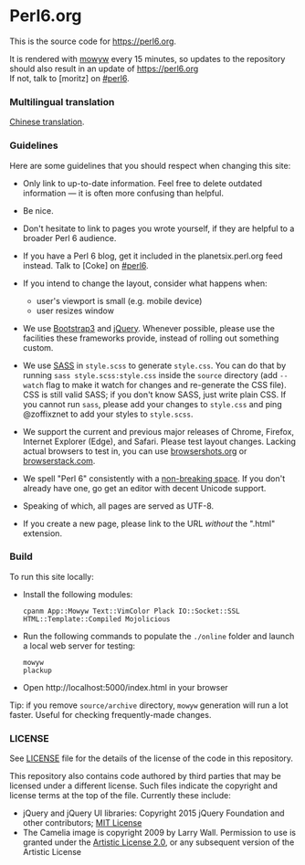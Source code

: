 # Perl6.org
This is the source code for <https://perl6.org>.

It is rendered with [mowyw](https://perlgeek.de/en/software/mowyw)
every 15 minutes, so updates to the repository should also result in
an update of <https://perl6.org>  
If not, talk to [moritz] on
[#perl6](https://chat.mibbit.com/?channel=%23perl6&server=irc.freenode.net).

### Multilingual translation
[Chinese translation](https://github.com/ccworld1000/perl6.org).

### Guidelines
Here are some guidelines that you should respect when changing this site:

  * Only link to up-to-date information. Feel free to delete outdated
    information — it is often more confusing than helpful.

  * Be nice.

  * Don't hesitate to link to pages you wrote yourself, if they are helpful to
    a broader Perl 6 audience.

  * If you have a Perl 6 blog, get it included in the planetsix.perl.org feed
    instead. Talk to \[Coke\] on [#perl6](https://chat.mibbit.com/?channel=%23perl6&server=irc.freenode.net).

  * If you intend to change the layout, consider what happens when:

      - user's viewport is small (e.g. mobile device)
      - user resizes window

  * We use [Bootstrap3](http://getbootstrap.com/) and
    [jQuery](http://jquery.com/). Whenever possible, please use the facilities
    these frameworks provide, instead of rolling out something custom.

  * We use [SASS](http://sass-lang.com/) in `style.scss` to generate
    `style.css`. You can do that by running `sass style.scss:style.css` inside
    the `source` directory (add `--watch` flag to make it watch for changes
    and re-generate the CSS file). CSS is still valid SASS; if you
    don't know SASS, just write plain CSS. If you cannot run `sass`, please
    add your changes to `style.css` and ping @zoffixznet to add your styles
    to `style.scss`.

  * We support the current and previous major releases of Chrome, Firefox,
    Internet Explorer (Edge), and Safari. Please test layout changes. Lacking actual
    browsers to test in, you can use [browsershots.org](http://browsershots.org)
    or [browserstack.com](http://browserstack.com).

  * We spell "Perl 6" consistently with a
    [non-breaking space](https://en.wikipedia.org/wiki/Non-breaking_space#Keyboard_entry_methods).
    If you don't already have one, go get an editor with decent Unicode support.

  * Speaking of which, all pages are served as UTF-8.

  * If you create a new page, please link to the URL *without* the
    ".html" extension.

### Build
To run this site locally:

  - Install the following modules:

    `cpanm App::Mowyw Text::VimColor Plack IO::Socket::SSL HTML::Template::Compiled Mojolicious`

  - Run the following commands to populate the `./online` folder and launch a local web server for testing:
    ```
    mowyw
    plackup
    ```
  - Open http://localhost:5000/index.html in your browser

Tip: if you remove `source/archive` directory, `mowyw` generation will run a
lot faster. Useful for checking frequently-made changes.

### LICENSE

See [LICENSE](LICENSE) file for the details of the license of the code in this repository.

This repository also contains code authored by third parties that may be licensed under a different license. Such
files indicate the copyright and license terms at the top of the file. Currently these include:

* jQuery and jQuery UI libraries: Copyright 2015 jQuery Foundation and other contributors; [MIT License](http://creativecommons.org/licenses/MIT)
* The Camelia image is copyright 2009 by Larry Wall. Permission to use is granted under the [Artistic License 2.0](License), or any subsequent version
of the Artistic License
